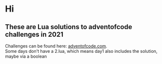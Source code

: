 # Hi

## These are Lua solutions to adventofcode challenges in 2021

Challenges can be found here: [adventofcode.com](//adventofcode.com/2021).  
Some days don't have a 2.lua, which means day1 also includes the solution, maybe via a boolean

